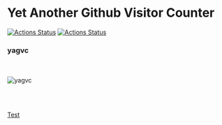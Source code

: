 

<h1>Yet Another Github Visitor Counter</h1>

[![Actions Status](https://github.com/pa-ulander/ghvc/workflows/Tests/badge.svg)](https://github.com/pa-ulander/ghvc/actions)
[![Actions Status](https://github.com/pa-ulander/ghvc/workflows/Deploy/badge.svg)](https://github.com/pa-ulander/ghvc/actions)
<h3>yagvc</h3>

<br><br>
<img src="https://ghvc.kabelkultur.se/?username=pa-ulander&color=green&style=for-the-badge&label=Views" alt="yagvc" />

<br><br>

<a href="https://ghvc.kabelkultur.se/?username=pa-ulander&color=green&style=for-the-badge&label=Views">Test</a>


